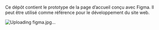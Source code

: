Ce dépôt contient le prototype de la page d’accueil conçu avec Figma. Il peut être utilisé comme référence pour le développement du site web.

![Uploading figma.jpg…]()
